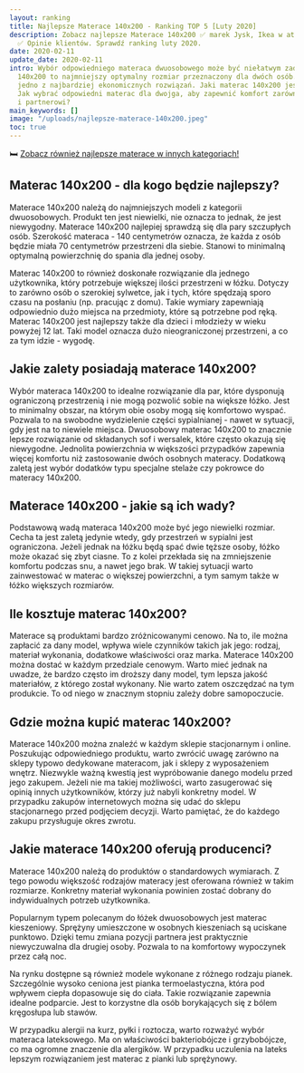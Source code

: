 ```yaml
---
layout: ranking
title: Najlepsze Materace 140x200 - Ranking TOP 5 [Luty 2020]
description: Zobacz najlepsze Materace 140x200 ✅ marek Jysk, Ikea w atrakcyjnych cenach.
  ✅ Opinie klientów. Sprawdź ranking luty 2020.
date: 2020-02-11
update_date: 2020-02-11
intro: Wybór odpowiedniego materaca dwuosobowego może być niełatwym zadaniem. Materace
  140x200 to najmniejszy optymalny rozmiar przeznaczony dla dwóch osób. Jest to jednocześnie
  jedno z najbardziej ekonomicznych rozwiązań. Jaki materac 140x200 jest najlepszy?
  Jak wybrać odpowiedni materac dla dwojga, aby zapewnić komfort zarówno sobie, jak
  i partnerowi?
main_keywords: []
image: "/uploads/najlepsze-materace-140x200.jpeg"
toc: true
---
```

🛏️ [Zobacz również najlepsze materace w innych kategoriach!](/pl/recenzje/najlepsze-materace.html)

## Materac 140x200 - dla kogo będzie najlepszy?

Materace 140x200 należą do najmniejszych modeli z kategorii dwuosobowych. Produkt ten jest niewielki, nie oznacza to jednak, że jest niewygodny. Materace 140x200 najlepiej sprawdzą się dla pary szczupłych osób. Szerokość materaca - 140 centymetrów oznacza, że każda z osób będzie miała 70 centymetrów przestrzeni dla siebie. Stanowi to minimalną optymalną powierzchnię do spania dla jednej osoby.

Materac 140x200 to również doskonałe rozwiązanie dla jednego użytkownika, który potrzebuje większej ilości przestrzeni w łóżku. Dotyczy to zarówno osób o szerokiej sylwetce, jak i tych, które spędzają sporo czasu na posłaniu (np. pracując z domu). Takie wymiary zapewniają odpowiednio dużo miejsca na przedmioty, które są potrzebne pod ręką. Materac 140x200 jest najlepszy także dla dzieci i młodzieży w wieku powyżej 12 lat. Taki model oznacza dużo nieograniczonej przestrzeni, a co za tym idzie - wygodę.

## Jakie zalety posiadają materace 140x200?

Wybór materaca 140x200 to idealne rozwiązanie dla par, które dysponują ograniczoną przestrzenią i nie mogą pozwolić sobie na większe łóżko. Jest to minimalny obszar, na którym obie osoby mogą się komfortowo wyspać. Pozwala to na swobodne wydzielenie części sypialnianej - nawet w sytuacji, gdy jest na to niewiele miejsca. Dwuosobowy materac 140x200 to znacznie lepsze rozwiązanie od składanych sof i wersalek, które często okazują się niewygodne. Jednolita powierzchnia w większości przypadków zapewnia więcej komfortu niż zastosowanie dwóch osobnych materacy. Dodatkową zaletą jest wybór dodatków typu specjalne stelaże czy pokrowce do materacy 140x200.

## Materace 140x200 - jakie są ich wady?

Podstawową wadą materaca 140x200 może być jego niewielki rozmiar. Cecha ta jest zaletą jedynie wtedy, gdy przestrzeń w sypialni jest ograniczona. Jeżeli jednak na łóżku będą spać dwie tęższe osoby, łóżko może okazać się zbyt ciasne. To z kolei przekłada się na zmniejszenie komfortu podczas snu, a nawet jego brak. W takiej sytuacji warto zainwestować w materac o większej powierzchni, a tym samym także w łóżko większych rozmiarów.

## Ile kosztuje materac 140x200?

Materace są produktami bardzo zróżnicowanymi cenowo. Na to, ile można zapłacić za dany model, wpływa wiele czynników takich jak jego: rodzaj, materiał wykonania, dodatkowe właściwości oraz marka. Materace 140x200 można dostać w każdym przedziale cenowym. Warto mieć jednak na uwadze, że bardzo często im droższy dany model, tym lepsza jakość materiałów, z którego został wykonany. Nie warto zatem oszczędzać na tym produkcie. To od niego w znacznym stopniu zależy dobre samopoczucie.

## Gdzie można kupić materac 140x200?

Materace 140x200 można znaleźć w każdym sklepie stacjonarnym i online. Poszukując odpowiedniego produktu, warto zwrócić uwagę zarówno na sklepy typowo dedykowane materacom, jak i sklepy z wyposażeniem wnętrz. Niezwykle ważną kwestią jest wypróbowanie danego modelu przed jego zakupem. Jeżeli nie ma takiej możliwości, warto zasugerować się opinią innych użytkowników, którzy już nabyli konkretny model. W przypadku zakupów internetowych można się udać do sklepu stacjonarnego przed podjęciem decyzji. Warto pamiętać, że do każdego zakupu przysługuje okres zwrotu.

## Jakie materace 140x200 oferują producenci?

Materace 140x200 należą do produktów o standardowych wymiarach. Z tego powodu większość rodzajów materacy jest oferowana również w takim rozmiarze. Konkretny materiał wykonania powinien zostać dobrany do indywidualnych potrzeb użytkownika.

Popularnym typem polecanym do łóżek dwuosobowych jest materac kieszeniowy. Sprężyny umieszczone w osobnych kieszeniach są uciskane punktowo. Dzięki temu zmiana pozycji partnera jest praktycznie niewyczuwalna dla drugiej osoby. Pozwala to na komfortowy wypoczynek przez całą noc.

Na rynku dostępne są również modele wykonane z różnego rodzaju pianek. Szczególnie wysoko ceniona jest pianka termoelastyczna, która pod wpływem ciepła dopasowuje się do ciała. Takie rozwiązanie zapewnia idealne podparcie. Jest to korzystne dla osób borykających się z bólem kręgosłupa lub stawów.

W przypadku alergii na kurz, pyłki i roztocza, warto rozważyć wybór materaca lateksowego. Ma on właściwości bakteriobójcze i grzybobójcze, co ma ogromne znaczenie dla alergików. W przypadku uczulenia na lateks lepszym rozwiązaniem jest materac z pianki lub sprężynowy.
